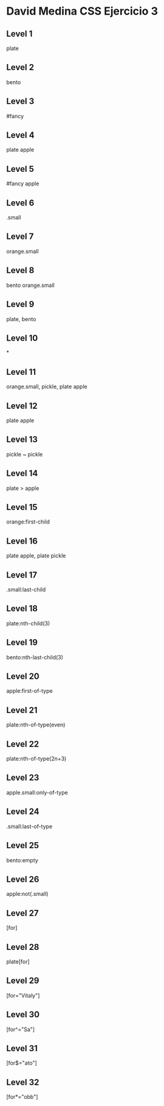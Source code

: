 # David Medina CSS Ejercicio 3

## Level 1

plate

## Level 2

bento

## Level 3

\#fancy

## Level 4

plate apple

## Level 5

\#fancy apple

## Level 6

.small

## Level 7

orange.small

## Level 8

bento orange.small

## Level 9

plate, bento

## Level 10

\*

## Level 11

orange.small, pickle, plate apple

## Level 12

plate apple

## Level 13

pickle ~ pickle

## Level 14

plate > apple

## Level 15

orange:first-child

## Level 16

plate apple, plate pickle

## Level 17

.small:last-child

## Level 18

plate:nth-child(3)

## Level 19

bento:nth-last-child(3)

## Level 20

apple:first-of-type

## Level 21

plate:nth-of-type(even)

## Level 22

plate:nth-of-type(2n+3)

## Level 23

apple.small:only-of-type

## Level 24

.small:last-of-type

## Level 25

bento:empty

## Level 26

apple:not(.small)

## Level 27

[for]

## Level 28

plate[for]

## Level 29

[for="Vitaly"]

## Level 30

[for^="Sa"]

## Level 31

[for$="ato"]

## Level 32

[for*="obb"]
